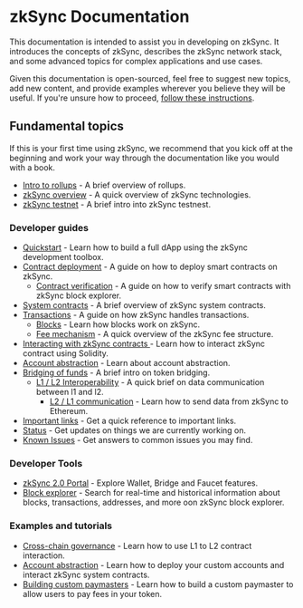 # zkSync Documentation

This documentation is intended to assist you in developing on zkSync. 
It introduces the concepts of zkSync, describes the zkSync network stack, and some advanced topics for complex applications and use cases.

Given this documentation is open-sourced, feel free to suggest new topics, add new content, and provide examples wherever you believe they will be useful. If you're unsure how to proceed, [follow these instructions](./troubleshooting/docs-contribution/docs.md).

## Fundamental topics

If this is your first time using zkSync, we recommend that you kick off at the beginning and work your way through the documentation like you would with a book.

- [Intro to rollups](./fundamentals/rollups.md) - A brief overview of rollups.
- [zkSync overview](./fundamentals/zkSync.md) - A quick overview of zkSync technologies.
- [zkSync testnet](./fundamentals/testnet.md) - A brief intro into zkSync testnest.

### Developer guides

- [Quickstart](./developer-guides/hello-world.md) - Learn how to build a full dApp using the zkSync development toolbox.
- [Contract deployment](./developer-guides/contracts/contracts.md) - A guide on how to deploy smart contracts on zkSync.
  - [Contract verification](../api/tools/block-explorer/contract-verification.md) - A guide on how to verify smart contracts with zkSync block explorer.
- [System contracts](./developer-guides/contracts/system-contracts.md) - A brief overview of zkSync system contracts.
- [Transactions](./developer-guides/transactions/transactions.md) - A guide on how zkSync handles transactions.
  - [Blocks](./developer-guides/transactions/blocks.md) - Learn how blocks work on zkSync.
  - [Fee mechanism](./developer-guides/transactions/fee-model.md) - A quick overview of the zkSync fee structure.
- [Interacting with zkSync contracts ](./developer-guides/zksync-contract.md) - Learn how to interact zkSync contract using Solidity.
- [Account abstraction](./developer-guides/aa.md) - Learn about account abstraction.
- [Bridging of funds](./developer-guides/bridging/bridging-asset.md) - A brief intro on token bridging.
  - [L1 / L2 Interoperability](./developer-guides/bridging/l1-l2-interop.md) - A quick brief on data communication between l1 and l2.
    - [L2 / L1 communication](./developer-guides/bridging/l2-l1.md) - Learn how to send data from zkSync to Ethereum.
- [Important links](./troubleshooting/important-links.md) - Get a quick reference to important links.
- [Status](./troubleshooting/status.md) - Get updates on things we are currently working on.
- [Known Issues](./troubleshooting/known-issues.md) - Get answers to common issues you may find.

### Developer Tools

- [zkSync 2.0 Portal](https://portal.zksync.io) - Explore Wallet, Bridge and Faucet features.
- [Block explorer](./api/tools/block-explorer/) - Search for real-time and historical information about blocks, transactions, addresses, and more oon zkSync block explorer.

### Examples and tutorials

- [Cross-chain governance](./tutorials/cross-chain-tutorial.md) - Learn how to use L1 to L2 contract interaction.
- [Account abstraction](./tutorials/custom-aa-tutorial.md) - Learn how to deploy your custom accounts and interact zkSync system contracts.
- [Building custom paymasters](./tutorials/custom-paymaster-tutorial.md) - Learn how to build a custom paymaster to allow users to pay fees in your token.
